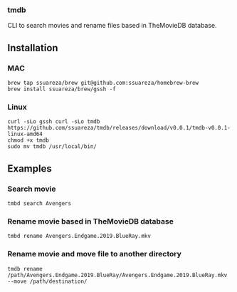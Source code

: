 ### tmdb
CLI to search movies and rename files based in TheMovieDB database.

## Installation
### MAC
```
brew tap ssuareza/brew git@github.com:ssuareza/homebrew-brew
brew install ssuareza/brew/gssh -f
```

### Linux
```
curl -sLo gssh curl -sLo tmdb https://github.com/ssuareza/tmdb/releases/download/v0.0.1/tmdb-v0.0.1-linux-amd64
chmod +x tmdb
sudo mv tmdb /usr/local/bin/
```

## Examples
### Search movie
```tmbd search Avengers```

### Rename movie based in TheMovieDB database
```tmbd rename Avengers.Endgame.2019.BlueRay.mkv```

### Rename movie and move file to another directory
```tmdb rename /path/Avengers.Endgame.2019.BlueRay/Avengers.Endgame.2019.BlueRay.mkv --move /path/destination/```